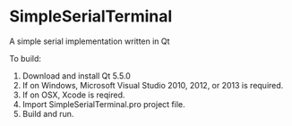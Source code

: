 # SimpleSerialTerminal
A simple serial implementation written in Qt

To build:
1. Download and install Qt 5.5.0
2. If on Windows, Microsoft Visual Studio 2010, 2012, or 2013 is required.
3. If on OSX, Xcode is reqired.
4. Import SimpleSerialTerminal.pro project file.
5. Build and run.
